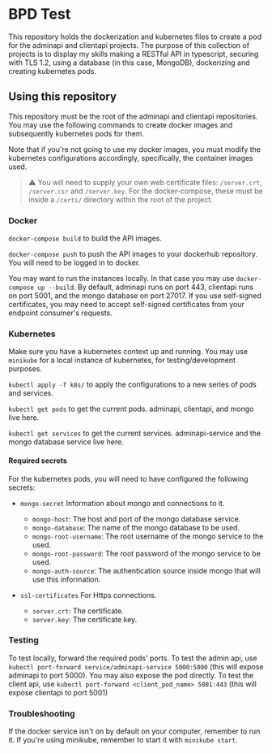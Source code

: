 # BPD Test

This repository holds the dockerization and kubernetes files to create a pod for the adminapi and clientapi projects. The purpose of this collection of projects is to display my skills making a RESTful API in typescript, securing with TLS 1.2, using a database (in this case, MongoDB), dockerizing and creating kubernetes pods.

## Using this repository

This repository must be the root of the adminapi and clientapi repositories. You may use the following commands to create docker images and subsequently kubernetes pods for them.

Note that if you're not going to use my docker images, you must modify the kubernetes configurations accordingly, specifically, the container images used.

> ⚠️ You will need to supply your own web certificate files: `/server.crt`, `/server.csr` and `/server.key`. For the docker-compose, these must be inside a `/certs/` directory within the root of the project.

### Docker

`docker-compose build` to build the API images.

`docker-compose push` to push the API images to your dockerhub repository. You will need to be logged in to docker.

You may want to run the instances locally. In that case you may use `docker-compose up --build`. By default, adminapi runs on port 443, clientapi runs on port 5001, and the mongo database on port 27017. If you use self-signed certificates, you may need to accept self-signed certificates from your endpoint consumer's requests.

### Kubernetes

Make sure you have a kubernetes context up and running. You may use `minikube` for a local instance of kubernetes, for testing/development purposes.

`kubectl apply -f k8s/` to apply the configurations to a new series of pods and services.

`kubectl get pods` to get the current pods. adminapi, clientapi, and mongo live here.

`kubectl get services` to get the current services. adminapi-service and the mongo database service live here.

#### Required secrets

For the kubernetes pods, you will need to have configured the following secrets:

* `mongo-secret` Information about mongo and connections to it.
    * `mongo-host`: The host and port of the mongo database service.
    * `mongo-database`: The name of the mongo database to be used.
    * `mongo-root-username`: The root username of the mongo service to the used.
    * `mongo-root-password`: The root password of the mongo service to be used.
    * `mongo-auth-source`: The authentication source inside mongo that will use this information.

* `ssl-certificates` For Https connections.
    * `server.crt`: The certificate.
    * `server.key`: The certificate key.

### Testing

To test locally, forward the required pods' ports.
To test the admin api, use `kubectl port-forward service/adminapi-service 5000:5000` (this will expose adminapi to port 5000). You may also expose the pod directly.
To test the client api, use `kubectl port-forward <client_pod_name> 5001:443` (this will expose clientapi to port 5001)


### Troubleshooting

If the docker service isn't on by default on your computer, remember to run it.
If you're using minikube, remember to start it with `minikube start`.


